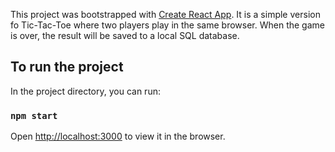This project was bootstrapped with [Create React App](https://github.com/facebook/create-react-app). It is a simple version fo Tic-Tac-Toe where two players play in the same browser. When the game is over, the result will be saved to a local SQL database.

## To run the project

In the project directory, you can run:

### `npm start`

Open [http://localhost:3000](http://localhost:3000) to view it in the browser.
